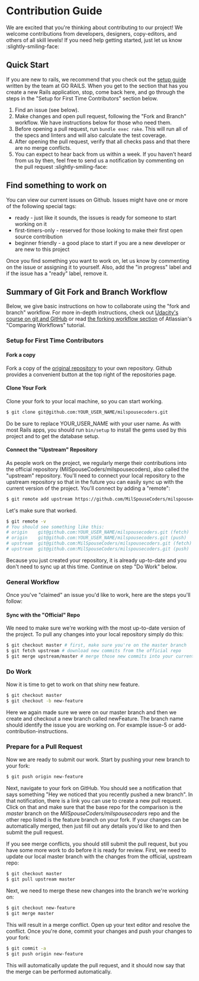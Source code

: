 # Contribution Guide

We are excited that you're thinking about contributing to our project! We
welcome contributions from developers, designers, copy-editors, and others of
all skill levels! If you need help getting started, just let us know :slightly-smiling-face:

## Quick Start

If you are new to rails, we recommend that you check out the [setup
guide](https://gorails.com/setup) written by the team at GO RAILS. When you get
to the section that has you create a new Rails application, stop, come back
here, and go through the steps in the "Setup for First Time Contributors"
section below.

1. Find an issue (see below).
2. Make changes and open pull request, following the "Fork and Branch" workflow.
   We have instructions below for those who need them.
3. Before opening a pull request, run `bundle exec rake`. This will run all of
   the specs and linters and will also calculate the test coverage.
4. After opening the pull request, verify that all checks pass and that there
   are no merge conflicts.
5. You can expect to hear back from us within a week. If you haven't heard from
   us by then, feel free to send us a notification by commenting on the pull
   request :slightly-smiling-face:

## Find something to work on
You can view our current issues on Github. Issues might have one or more of the
following special tags:
- ready - just like it sounds, the issues is ready for someone to start working
 on it
- first-timers-only - reserved for those looking to make their first open source
 contribution
- beginner friendly - a good place to start if you are a new developer or are
 new to this project

Once you find something you want to work on, let us know by commenting on the
issue or assigning it to yourself. Also, add the "in progress" label and if the
issue has a "ready" label, remove it.

## Summary of Git Fork and Branch Workflow

Below, we give basic instructions on how to collaborate using the "fork and
branch" workflow. For more in-depth instructions, check out [Udacity's course on
git and GitHub](https://classroom.udacity.com/courses/ud775) or read [the
forking workflow section](
  https://www.atlassian.com/git/tutorials/comparing-workflows#forking-workflow)
of Atlassian's "Comparing Workflows" tutorial.

### Setup for First Time Contributors

#### Fork a copy
Fork a copy  of the [original
repository](https://github.com/MilSpouseCoders/milspousecoders) to your own
repository. Github provides a convenient button at the top right of the
repositories page.

#### Clone Your Fork
Clone your fork to your local machine, so you can start working.

```bash
$ git clone git@github.com:YOUR_USER_NAME/milspousecoders.git
```

Do be sure to replace YOUR_USER_NAME with your user name. As with most Rails
apps, you should run `bin/setup` to install the gems used by this project and to
get the database setup.

#### Connect the "Upstream" Repository

As people work on the project, we regularly merge their contributions into the
official repository (MilSpouseCoders/milspousecoders), also called the
"upstream" repository. You'll need to connect your local repository to the
upstream repository so that in the future you can easily sync up with the
current version of the project. You'll connect by adding a "remote":

```bash
$ git remote add upstream https://github.com/MilSpouseCoders/milspousecoders.git
```

Let's make sure that worked.

```bash
$ git remote -v
# You should see something like this:
# origin	git@github.com:YOUR_USER_NAME/milspousecoders.git (fetch)
# origin	git@github.com:YOUR_USER_NAME/milspousecoders.git (push)
# upstream	git@github.com:MilSpouseCoders/milspousecoders.git (fetch)
# upstream	git@github.com:MilSpouseCoders/milspousecoders.git (push)
```

Because you just created your repository, it is already up-to-date and you don't
need to sync up at this time. Continue on step "Do Work" below.

### General Workflow

Once you've "claimed" an issue you'd like to work, here are the steps you'll
follow:

#### Sync with the "Official" Repo

We need to make sure we're working with the most up-to-date version of the
project. To pull any changes into your local repository simply do this:

```bash
$ git checkout master # first, make sure you're on the master branch
$ git fetch upstream # download new commits from the official repo
$ git merge upstream/master # merge those new commits into your current branch
```

### Do Work
Now it is time to get to work on that shiny new feature.

```bash
$ git checkout master
$ git checkout -b new-feature
```

Here we again made sure we were on our master branch and then we create and
checkout a new branch called newFeature. The branch name should identify the
issue you are working on. For example issue-5 or add-contribution-instructions.

### Prepare for a Pull Request
Now we are ready to submit our work. Start by pushing your new branch to your
fork:

```bash
$ git push origin new-feature
```

Next, navigate to your fork on GitHub. You should see a notification that says
something "Hey we noticed that you recently pushed a new branch". In that
notification, there is a link you can use to create a new pull request. Click on
that and make sure that the base repo for the comparison is the *master* branch
on the *MilSpouseCoders/milspousecoders* repo and the other repo listed is the
feature branch on your fork. If your changes can be automatically merged, then
just fill out any details you'd like to and then submit the pull request.

If you see merge conflicts, you should still submit the pull request, but you
have some more work to do before it is ready for review. First, we need to
update our local master branch with the changes from the official, upstream
repo:

```bash
$ git checkout master
$ git pull upstream master
```

Next, we need to merge these new changes into the branch we're working on:

```bash
$ git checkout new-feature
$ git merge master
```

This will result in a merge conflict. Open up your text editor and resolve the
conflict. Once you're done, commit your changes and push your changes to your
fork:

```bash
$ git commit -a
$ git push origin new-feature
```

This will automatically update the pull request, and it should now say that the
merge can be performed automatically.
